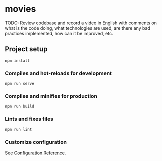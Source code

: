 # movies

TODO: Review codebase and record a video in English with comments on what is the code doing, what technologies are used, are there any bad practices implemented, how can it be improved, etc.

## Project setup
```
npm install
```

### Compiles and hot-reloads for development
```
npm run serve
```

### Compiles and minifies for production
```
npm run build
```

### Lints and fixes files
```
npm run lint
```

### Customize configuration
See [Configuration Reference](https://cli.vuejs.org/config/).
